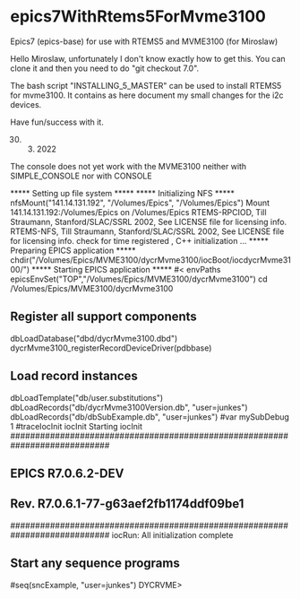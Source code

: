 # epics7WithRtems5ForMvme3100
Epics7 (epics-base) for use with RTEMS5 and MVME3100 (for Miroslaw)


Hello Miroslaw,
unfortunately I don't know exactly how to get this. You can clone it and then you need to do
"git checkout 7.0".

The bash script "INSTALLING_5_MASTER" can be used to install RTEMS5 for mvme3100. It contains as 
here document my small changes for the i2c devices.

Have fun/success with it.

30. 3. 2022

The console does not yet work with the MVME3100 neither with SIMPLE_CONSOLE nor with CONSOLE

***** Setting up file system *****
***** Initializing NFS *****
nfsMount("141.14.131.192", "/Volumes/Epics", "/Volumes/Epics")
Mount 141.14.131.192:/Volumes/Epics on /Volumes/Epics
RTEMS-RPCIOD, Till Straumann, Stanford/SLAC/SSRL 2002, See LICENSE file for licensing info.
RTEMS-NFS, Till Straumann, Stanford/SLAC/SSRL 2002, See LICENSE file for licensing info.
 check for time registered , C++ initialization ...
***** Preparing EPICS application *****
chdir("/Volumes/Epics/MVME3100/dycrMvme3100/iocBoot/iocdycrMvme3100/")
***** Starting EPICS application *****
#< envPaths
epicsEnvSet("TOP","/Volumes/Epics/MVME3100/dycrMvme3100")
cd /Volumes/Epics/MVME3100/dycrMvme3100
## Register all support components
dbLoadDatabase("dbd/dycrMvme3100.dbd")
dycrMvme3100_registerRecordDeviceDriver(pdbbase)
## Load record instances
dbLoadTemplate("db/user.substitutions")
dbLoadRecords("db/dycrMvme3100Version.db", "user=junkes")
dbLoadRecords("db/dbSubExample.db", "user=junkes")
#var mySubDebug 1
#traceIocInit
iocInit
Starting iocInit
############################################################################
## EPICS R7.0.6.2-DEV
## Rev. R7.0.6.1-77-g63aef2fb1174ddf09be1
############################################################################
iocRun: All initialization complete
## Start any sequence programs
#seq(sncExample, "user=junkes")
DYCRVME>

